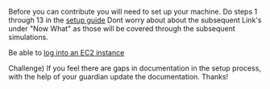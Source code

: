 Before you can contribute you will need to set up your machine. 
Do steps 1 through 13 in the [setup guide](https://github.com/avantcredit/avant-analytics/wiki)
Dont worry about about the subsequent Link's under "Now What" as those will be covered through the subsequent simulations.

Be able to [log into an EC2 instance](https://github.com/avantcredit/avant-analytics/wiki/Configure-your-new-EC2-instance)

Challenge)
  If you feel there are gaps in documentation in the setup process, with the help of your guardian update the documentation. Thanks! 

